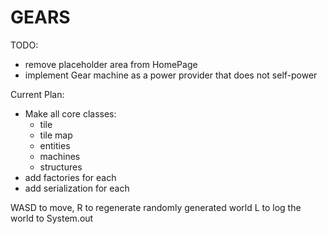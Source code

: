 # GEARS

TODO:
* remove placeholder area from HomePage
* implement Gear machine as a power provider that does not self-power

Current Plan:
* Make all core classes:
    * tile
    * tile map
    * entities
    * machines
    * structures
* add factories for each
* add serialization for each

WASD to move,
R to regenerate randomly generated world
L to log the world to System.out